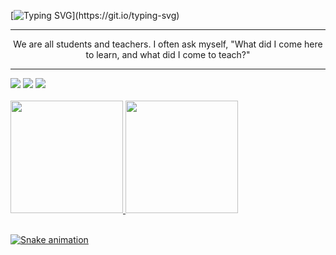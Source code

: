 [![Typing SVG](https://readme-typing-svg.demolab.com/?color=4169E1&size=35&center=true&vCenter=true&width=1000&lines=Hello+World!+I'm+Vinícius+Augusto;Be+welcome+to+my+profile!)](https://git.io/typing-svg)

---

<p align="center">We are all students and teachers. I often ask myself, "What did I come here to learn, and what did I come to teach?"</p>

---

<div>
<a href="https://instagram.com/seu-usuário-instagram-aqui" target="_blank"><img src="https://img.shields.io/badge/-Instagram-4169E1?style=for-the-badge&logo=instagram&logoColor=white" target="_blank"></a>
<a href = "mailto:vinicius.a.moreira.santos@gmail.com"><img src="https://img.shields.io/badge/Gmail-4169E1?style=for-the-badge&logo=gmail&logoColor=white" target="_blank"></a>
<a href="https://www.linkedin.com/in/seu-usuário-linkedln-aqui" target="_blank"><img src="https://img.shields.io/badge/-LinkedIn-4169E1?style=for-the-badge&logo=linkedin&logoColor=white" target="_blank"></a>   
</div>

<br>

<div>
<a href="https://github.com/vini5g">
<img height="180em" src="https://github-readme-stats.vercel.app/api/top-langs/?username=vini5g&layout=compact&langs_count=7&theme=tokyonight"/>
<img height="180em" src="https://github-readme-stats.vercel.app/api?username=vini5g&show_icons=true&theme=tokyonight&include_all_commits=true&count_private=true"/>
</div>
  
<br>
  
![Snake animation](https://github.com/seu-usuário-aqui/vini5g/blob/output/github-contribution-grid-snake.svg)
